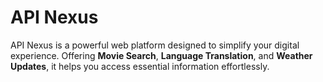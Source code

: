 <h1>API Nexus</h1>
<p>API Nexus is a powerful web platform designed to simplify your digital experience. 
        Offering <strong>Movie Search</strong>, <strong>Language Translation</strong>, and <strong>Weather Updates</strong>, it helps you 
        access essential information effortlessly.</p>
